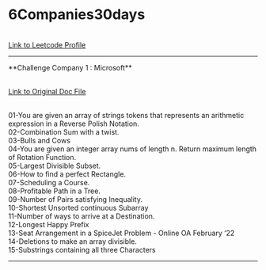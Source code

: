# 6Companies30days

<br/>[Link to Leetcode Profile](https://leetcode.com/yashhashhrrreee/)

<hr>
**Challenge Company 1 : Microsoft**

<br/>[Link to Original Doc File](https://docs.google.com/document/d/1jkVKWPcOAE2Xjt7GFLV-M8N50HygZpWcO26REFa7dZM/preview?pru=AAABhZUN_Ag*3BFLrS08CZ3aVK0OFjDm2g#)

<br/>01-You are given an array of strings tokens that represents an arithmetic expression in a Reverse Polish Notation.
<br/>02-Combination Sum with a twist.
<br/>03-Bulls and Cows
<br/>04-You are given an integer array nums of length n. Return maximum length of Rotation Function.
<br/>05-Largest Divisible Subset.
<br/>06-How to find a perfect Rectangle.
<br/>07-Scheduling a Course.
<br/>08-Profitable Path in a Tree.
<br/>09-Number of Pairs satisfying Inequality.
<br/>10-Shortest Unsorted continuous Subarray
<br/>11-Number of ways to arrive at a Destination.
<br/>12-Longest Happy Prefix
<br/>13-Seat Arrangement in a SpiceJet Problem - Online OA February ‘22
<br/>14-Deletions to make an array divisible.
<br/>15-Substrings containing all three Characters

<hr>
